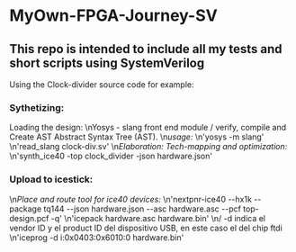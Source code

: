 # MyOwn-FPGA-Journey-SV

## This repo is intended to include all my tests and short scripts using SystemVerilog

Using the Clock-divider source code for example:
### Sythetizing: 
Loading the design:
\nYosys - slang front end module / verify, compile and Create AST Abstract Syntax Tree (AST). 
\n*usage:*
\n'yosys -m slang'
\n'read_slang clock-div.sv'
\n*Elaboration: Tech-mapping and optimization:*
\n'synth_ice40 -top clock_divider -json hardware.json'

### Upload to icestick:
\n*Place and route tool for ice40 devices:*
\n'nextpnr-ice40 --hx1k --package tq144 --json hardware.json --asc hardware.asc --pcf top-design.pcf -q'
\n'icepack hardware.asc hardware.bin'
\n/ -d indica el vendor ID y el product ID del dispositivo USB, en este caso el del chip ftdi
\n'iceprog -d i:0x0403:0x6010:0 hardware.bin'
